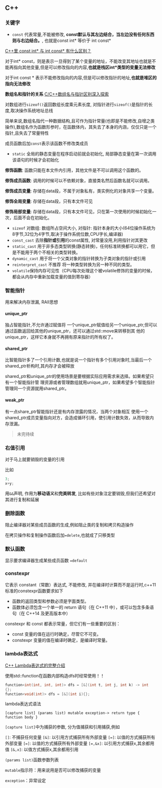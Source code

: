 ## C++

### 关键字

- `const` 代表常量,不能被修改, **const默认与其左边结合，当左边没有任何东西则与右边结合。**, 也就是const int* 等价于 int const*

[C++里 const int* 与 int const* 有什么区别？](https://www.zhihu.com/question/443195492/answer/1723886545)

对于int* const，则是表示一旦得到了某个变量的地址，不能改变其地址也就是不能再指向其他变量,但是可以修改指向的内容,**也就是栈区int*类型的变量无法修改**

对于int const * 表示不能修改指向的内容,但是可以修改指针的地址,**也就是堆区的指向无法修改**

**数组名和指针的关系** [C/C++数组名与指针区别深入探索](https://blog.csdn.net/ljob2006/article/details/4872167)

对数组进行`sizeof()`返回数组长度乘元素长度, 对指针进行`sizeof()`是指针的长度,取决操作系统地址总线

简单来说,数组名指代一种数据结构,且可作为指针常量(也即是不能修改,自增之类操作),数组名作为函数形参时，在函数体内，其失去了本身的内涵，仅仅只是一个指针,且失去了常量特性

成员函数后加`const`表示该函数不修改类成员

- `static` 全局的静态变量在程序启动前就会初始化, 局部静态变量在第一次调用该语句的时候才会初始化

**修饰函数**: 函数只能在本文件内引用，其他文件是不可以调用这个函数的。

**修饰成员函数**: 调用的时候可以不依赖对象，直接类名然后函数名就可以调用。

**修饰成员变量**: 存储在data段，不属于对象私有，类实例化的对象共享一个变量。

**修饰全局变量**: 存储在data段，只有本文件可见

**修饰局部变量**: 存储在data段，只有本文件可见，只在第一次使用的时候初始化一次，后面不会在初始化。

- `sizeof` 对数组: 数组所占空间大小, 对指针: 指针本身的大小(64位操作系统为8字节,32位为4字节,取决于操作系统位数,CPU字长,编译器)
- `const_cast` 去除**指针或引用**的const属性, 对常量没用,利用指针对其更改
- `static_cast` 用于非多态类型转换(静态转换)，任何标准转换都可以用它，但是不能用于两个不相关的类型转换。
- `dynamic_cast` 用于将一个父类对象的指针转换为子类对象的指针或引用
- `reinterpret_cast` 不推荐 将一种类型转换为另一种不同的类型。
- `volatile​​​​​​​` 保持内存可见性（CPU每次处理这个被volatile修饰的变量的时候，都会从内存中重新加载变量的值到寄存器）


### 智能指针
用来解决内存泄漏, RAII思想
#### unique_ptr
独占智能指针,不允许通过赋值将 一个unique_ptr赋值给另一个unique_ptr,但可以通过函数返回给其他的unique_ptr，还可以通过std::move来转移到其 他的unique_ptr，这样它本身就不再拥有原来指针的所有权了。

#### shared_ptr
比智能指针多了一个引用计数,也就是说一个指针有多个引用对象时,当最后一个shared_ptr析构时,其内存才会被释放

shared_ptr和unique_ptr的使用场景是要根据实际应用需求来选择。如果希望只有一个智能指针管 理资源或者管理数组就用unique_ptr，如果希望多个智能指针管理同一个资源就用shared_ptr。

#### weak_ptr
有一点share_ptr智能指针还是有内存泄露的情况，当两个对象相互 使用一个shared_ptr成员变量指向对方，会造成循环引用，使引用计数失效，从而导致内存泄漏。

>未完待续

### 右值引用
对于马上就要销毁的变量的引用

比如
```c++
3;
x+y;
```

用`&&`声明, 作用为**移动语义**和**完美转发**, 比如有些对象注定要销毁,但我们还希望对其进行复制和延展

### 删除函数

阻止编译器对某些成员函数的生成,例如阻止类的复制和拷贝构造操作

在拷贝操作和复制操作函数后加`=delete`,也就成了只移类型

### 默认函数

显示要求编译器生成某些成员函数 `=default`

### constexpr
它表示 constant（常数）表达式, 不能修改, 并在编译时计算而不是运行时,c++11标准的constexpr函数要求如下

- 函数的返回类型和参数必须是字面类型。
- 函数体必须包含一个单一的 return 语句（在 C++11 中），或可以包含多条语句（在 C++14 及更高版本中）

constexpr 和 const 都表示常量，但它们有一些重要的区别：

- const 变量的值在运行时确定，尽管它不可变。
- constexpr 变量的值在编译时确定，是编译时常量。

### lambda表达式

[C++ Lambda表达式的完整介绍](https://zhuanlan.zhihu.com/p/384314474)

使用std::function在函数内部构造dfs时经常使用！！

```c++
function<int(int, int, int)> dfs = [&](int t, int j, int k) -> int
{};
function<void(int)> dfs = [&](int i){};
```

lambda表达式语法

`[capture list] (params list) mutable exception-> return type { function body }`

`[capture list]`中为捕获的参数, 分为值捕获和引用捕获,例如

`[]`: 不捕获任何变量
`[&]`: 以引用方式捕获所有外部变量
`[=]`: 以值的方式捕获所有外部变量
`[=]`: 以值的方式捕获所有外部变量
`[=,&x]`: 以引用方式捕获x,其余都用值
`[&,x]`: 以值方式捕获x,其余都用引用

`(params list)`函数参数列表

`mutable`指示符：用来说用是否可以修改捕获的变量

`exception`：异常设定